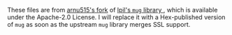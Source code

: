 These files are from [arnu515's fork](https://github.com/arnu515/mug) of [lpil's `mug` library ](https://github.com/lpil/mug), which is available under the Apache-2.0 License. I will replace it with a Hex-published version of `mug` as soon as the upstream `mug` library merges SSL support.